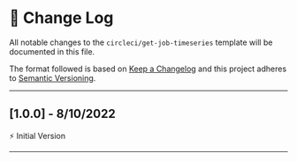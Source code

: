 # 📣 Change Log
All notable changes to the `circleci/get-job-timeseries` template will be documented in this file.

The format followed is based on [Keep a Changelog](http://keepachangelog.com/) and this project adheres to [Semantic Versioning](http://semver.org/).

---
 
## [1.0.0] - 8/10/2022
 
⚡️ Initial Version
 
---
